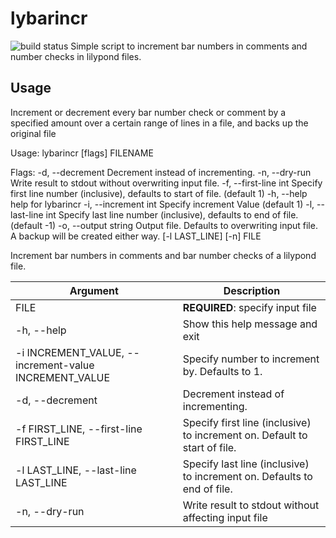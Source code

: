 # lybarincr

![build status](https://travis-ci.org/rickh94/lybarincr.svg?branch=master)
Simple script to increment bar numbers in comments and number checks in lilypond files.

## Usage
Increment or decrement every bar number check or comment by
a specified amount over a certain range of lines in a file, and backs
up the original file

Usage:
  lybarincr [flags] FILENAME

Flags:
  -d, --decrement        Decrement instead of incrementing.
  -n, --dry-run          Write result to stdout without overwriting input file.
  -f, --first-line int   Specify first line number (inclusive), defaults to start of file. (default 1)
  -h, --help             help for lybarincr
  -i, --increment int    Specify increment Value (default 1)
  -l, --last-line int    Specify last line number (inclusive), defaults to end of file. (default -1)
  -o, --output string    Output file. Defaults to overwriting input file. A backup will be created either way.
                   [-l LAST_LINE] [-n]
                   FILE

Increment bar numbers in comments and bar number checks of a lilypond file.

| Argument | Description |
|----------|-------------|
| FILE     | __REQUIRED__:  specify input file |
|-h, --help | Show this help message and exit |
|-i INCREMENT_VALUE, --increment-value INCREMENT_VALUE| Specify number to increment by. Defaults to 1.|
|-d, --decrement | Decrement instead of incrementing. |
|-f FIRST_LINE, --first-line FIRST_LINE | Specify first line (inclusive) to increment on. Default to start of file.|
|-l LAST_LINE, --last-line LAST_LINE | Specify last line (inclusive) to increment on. Defaults to end of file.|
|-n, --dry-run | Write result to stdout without affecting input file |

